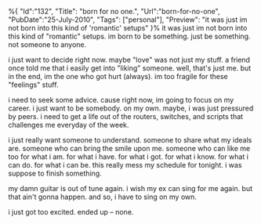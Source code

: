 %{
    "Id":"132",
	"Title": "born for no one.",
    "Url":"born-for-no-one",
    "PubDate":"25-July-2010",
	"Tags": ["personal"],
	"Preview": "it was just im not born into this kind of 'romantic' setups"
}%
it was just im not born into this kind of "romantic" setups. im born to be something. just be something. not someone to anyone.

i just want to decide right now. maybe "love" was not just my stuff. a friend once told me that i easily get into "liking" someone. well, that's just me. but in the end, im the one who got hurt (always). im too fragile for these "feelings" stuff.

i need to seek some advice. cause right now, im going to focus on my career. i just want to be somebody. on my own. maybe, i was just pressured by peers. i need to get a life out of the routers, switches, and scripts that challenges me everyday of the week.

i just really want someone to understand. someone to share what my ideals are. someone who can bring the smile upon me. someone who can like me too for what i am. for what i have. for what i got. for what i know. for what i can do. for what i can be. this really mess my schedule for tonight. i was suppose to finish something.

my damn guitar is out of tune again. i wish my ex can sing for me again. but that ain't gonna happen. and so, i have to sing on my own.

i just got too excited. ended up – none.